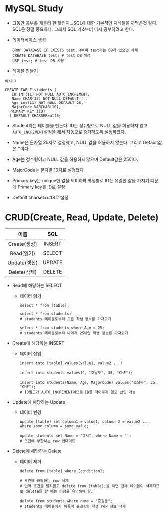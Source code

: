 # MySQL Study

* 그동안 공부를 게을리 한 탓인지...SQL에 대한 기본적인 지식들을 까먹은것 같다. SQL은 정말 중요하다. 그래서 SQL 기초부터 다시 공부하려고 한다.

* 데이터베이스 생성
  ```
  DROP DATABASE IF EXISTS test; #이미 test라는 DB가 있으면 삭제
  CREATE DATABASE test; # test DB 생성
  USE test; # test DB 사용
  ```

*  테이블 만들기
  ```
  예시:)

  CREATE TABLE students (
     ID INT(11) NOT NULL AUTO_INCREMENT,
     Name CHAR(35) NOT NULL DEFAULT '',
     Age int(11) NOT NULL DEFAULT 25,
     MajorCode VARCHAR(10),
    PRIMARY KEY (ID)
    ) DEFAULT CHARSER=utf8;
  ```

  * Student라는 테이블을 만든다. ID는 정수형으로 NULL 값을 허용하지 않고 `AUTO_INCREMENT`설정을 해서 자동으로 증가하도록 설정하였다.

  * Name은 문자열 35자로 설정했고, NULL 값을 허용하지 않는다. 그리고 Default값은 ''이다.

  * Age는 정수형이고 NULL 값을 허용하지 않으며 Default값은 25이다.

  * MajorCode는 문자열 10자로 설정했다.

  * Primary key는 unique한 값을 의미하며 학생별로 ID는 유일한 값을 가지기 떄문에 Primary key를 ID로 설정

  * Default charset=utf8로 설정


# CRUD(Create, Read, Update, Delete)

|이름|SQL|
|:--:|:--:|
|Create(생성)|INSERT|
|Read(읽기)|SELECT|
|Update(갱신)|UPDATE|
|Delete(삭제)|DELETE|

* Read에 해당하는 SELECT

  * 데이터 읽기
    ```
    select * from [table];

    select * from students;
    # students 테이블로부터 모든 학생 정보를 가져오기

    select * from students where Age = 25;
    # students 테이블로부터 나이가 25세인 학생 정보를 가져오기
    ```

* Create에 해당하는 INSERT

  * 데이터 삽입
    ```
    insert into [table] values(value1, value2 ...)

    insert into students values(9, "호날두", 35, "CHE");

    insert into students(Name, Age, MajorCode) values("호날두", 35, "CHE");
    # ID필드가 AUTO_INCREMENT이므로 ID를 적어주지 않고 삽입 가능
    ```

* Update에 해당하는 Update

  * 데이터 변경
    ```
    update [table] set column1 = value1, column 2 = value2 ... where some_column = some_value;

    update students set Name = "메시", where Name = '';
    # 조건에 부합하는 row 업데이트
    ```

* Delete에 해당하는 Delete

  * 데이터 제거
    ```
    delete from [table] where [condition];
    
    # 조건에 해당하는 row 삭제
    # 만약 조건을 달지않고 delete from [table];을 하면 전체 테이블이 삭제되므로 delete를 할 때는 이점을 유의해야 함.
    
    delete from students where name = "홍길동";
    # students 테이블에서 이름이 홍길동인 학생 row 정보 삭제
    ```
